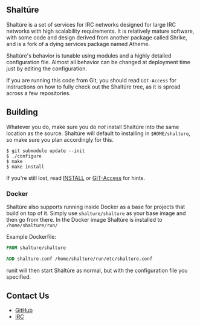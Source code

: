 ## Shaltúre

Shaltúre is a set of services for IRC networks designed for large IRC networks 
with high scalability requirements.  It is relatively mature software, with 
some code and design derived from another package called Shrike, and is a fork 
of a dying services package named Atheme.

Shaltúre's behavior is tunable using modules and a highly detailed 
configuration file. Almost all behavior can be changed at deployment time just 
by editing the configuration.

If you are running this code from Git, you should read `GIT-Access` for 
instructions on how to fully check out the Shaltúre tree, as it is spread 
across a few repositories.

## Building

Whatever you do, make sure you do *not* install Shaltúre into the same location 
as the source. Shaltúre will default to installing in `$HOME/shalture`, so make 
sure you plan accordingly for this.

    $ git submodule update --init
    $ ./configure
    $ make
    $ make install

If you're still lost, read [INSTALL](INSTALL) or [GIT-Access](GIT-Access) for 
hints.

### Docker

Shaltúre also supports running inside Docker as a base for projects that build 
on top of it. Simply use `shalture/shalture` as your base image and then go 
from there. In the Docker image Shaltúre is installed to `/home/shalture/run/`

Example Dockerfile:

```Dockerfile
FROM shalture/shalture

ADD shalture.conf /home/shalture/run/etc/shalture.conf
```

runit will then start Shaltúre as normal, but with the configuration file you 
specified.

## Contact Us

 * [GitHub](https://github.com/shalture/shalture)
 * [IRC](irc://irc.freenode.net/#shalture)
